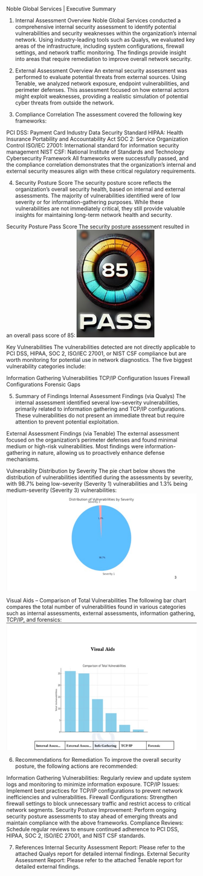 Noble Global Services | Executive Summary

1. Internal Assessment Overview
Noble Global Services conducted a comprehensive internal security assessment to identify potential vulnerabilities and security weaknesses within the organization’s internal network. Using industry-leading tools such as Qualys, we evaluated key areas of the infrastructure, including system configurations, firewall settings, and network traffic monitoring. The findings provide insight into areas that require remediation to improve overall network security.

2. External Assessment Overview
An external security assessment was performed to evaluate potential threats from external sources. Using Tenable, we analyzed network exposure, endpoint vulnerabilities, and perimeter defenses. This assessment focused on how external actors might exploit weaknesses, providing a realistic simulation of potential cyber threats from outside the network.

3. Compliance Correlation
The assessment covered the following key frameworks:

PCI DSS: Payment Card Industry Data Security Standard
HIPAA: Health Insurance Portability and Accountability Act
SOC 2: Service Organization Control
ISO/IEC 27001: International standard for information security management
NIST CSF: National Institute of Standards and Technology Cybersecurity Framework
All frameworks were successfully passed, and the compliance correlation demonstrates that the organization’s internal and external security measures align with these critical regulatory requirements.

4. Security Posture Score
The security posture score reflects the organization’s overall security health, based on internal and external assessments. The majority of vulnerabilities identified were of low severity or for information-gathering purposes. While these vulnerabilities are not immediately critical, they still provide valuable insights for maintaining long-term network health and security.

Security Posture Pass Score
The security posture assessment resulted in an overall pass score of 85:
![Description of the image](https://github.com/namilea/NobleGlobalServices/blob/e8b8d48695ffff6782c860fb95e21218597e34a9/pass-85.jpg)

Key Vulnerabilities
The vulnerabilities detected are not directly applicable to PCI DSS, HIPAA, SOC 2, ISO/IEC 27001, or NIST CSF compliance but are worth monitoring for potential use in network diagnostics. The five biggest vulnerability categories include:

Information Gathering Vulnerabilities
TCP/IP Configuration Issues
Firewall Configurations
Forensic Gaps

5. Summary of Findings
Internal Assessment Findings (via Qualys)
The internal assessment identified several low-severity vulnerabilities, primarily related to information gathering and TCP/IP configurations. These vulnerabilities do not present an immediate threat but require attention to prevent potential exploitation.

External Assessment Findings (via Tenable)
The external assessment focused on the organization’s perimeter defenses and found minimal medium or high-risk vulnerabilities. Most findings were information-gathering in nature, allowing us to proactively enhance defense mechanisms.

Vulnerability Distribution by Severity
The pie chart below shows the distribution of vulnerabilities identified during the assessments by severity, with 98.7% being low-severity (Severity 1) vulnerabilities and 1.3% being medium-severity (Severity 3) vulnerabilities:
![Description of the image](https://github.com/namilea/NobleGlobalServices/blob/e8b8d48695ffff6782c860fb95e21218597e34a9/Executive%20Summary%20Project-Pic4%20-%20Copy.jpg)

Visual Aids – Comparison of Total Vulnerabilities
The following bar chart compares the total number of vulnerabilities found in various categories such as internal assessments, external assessments, information gathering, TCP/IP, and forensics:
![Description of the image](https://github.com/namilea/NobleGlobalServices/blob/e8b8d48695ffff6782c860fb95e21218597e34a9/Executive%20Summary%20Project-Pic4.jpg)

6. Recommendations for Remediation
To improve the overall security posture, the following actions are recommended:

Information Gathering Vulnerabilities: Regularly review and update system logs and monitoring to minimize information exposure.
TCP/IP Issues: Implement best practices for TCP/IP configurations to prevent network inefficiencies and vulnerabilities.
Firewall Configurations: Strengthen firewall settings to block unnecessary traffic and restrict access to critical network segments.
Security Posture Improvement: Perform ongoing security posture assessments to stay ahead of emerging threats and maintain compliance with the above frameworks.
Compliance Reviews: Schedule regular reviews to ensure continued adherence to PCI DSS, HIPAA, SOC 2, ISO/IEC 27001, and NIST CSF standards.

7. References
Internal Security Assessment Report: Please refer to the attached Qualys report for detailed internal findings.
External Security Assessment Report: Please refer to the attached Tenable report for detailed external findings.
